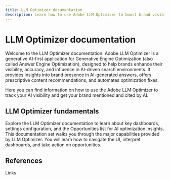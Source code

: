 ```yaml
---
title: LLM Optimizer documentation
description: Learn how to use Adobe LLM Optimizer to boost brand visibility in AI-driven search. Track mentions, citations, and insights. Optimize for better brand visibility and influence.
---
```


# LLM Optimizer documentation

Welcome to the LLM Optimizer documentation. Adobe LLM Optimizer is a generative AI-first application for Generative Engine Optimization (also called Answer Engine Optimization), designed to help brands enhance their visibility, accuracy, and influence in AI-driven search environments. It provides insights into brand presence in AI-generated answers, offers prescriptive content recommendations, and automates optimization fixes.

Here you can find information on how to use the Adobe LLM Optimizer to track your AI visibility and get your brand mentioned and cited by AI.

<!-- Add image-->

## LLM Optimizer fundamentals

Explore the LLM Optimizer documentation to learn about key dashboards, settings configuration, and the Opportunities list for AI optimization insights. This documentation set walks you through the major capabilities provided by LLM Optimizer. You will learn how to navigate the UI, interpret dashboards, and take action on opportunities.


## References

Links






